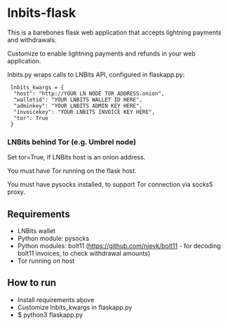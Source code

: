 # lnbits-flask

This is a barebones flask web application that accepts lightning payments and withdrawals.

Customize to enable lightning payments and refunds in your web application.

lnbits.py wraps calls to LNBits API, configured in flaskapp.py:

```
 lnbits_kwargs = {
  "host": "http://YOUR LN NODE TOR ADDRESS.onion",
  "walletid": "YOUR LNBITS WALLET ID HERE",
  "adminkey": "YOUR LNBITS ADMIN KEY HERE",
  "invoicekey": "YOUR LNBITS INVOICE KEY HERE",
  "tor": True
 }
```

### LNBits behind Tor (e.g. Umbrel node)
Set tor=True, if LNBits host is an onion address.

You must have Tor running on the flask host.

You must have pysocks installed, to support Tor connection via socks5 proxy.

## Requirements
* LNBits wallet
* Python module: pysocks
* Python modules: bolt11 (https://github.com/nievk/bolt11 - for decoding bolt11 invoices, to check withdrawal amounts)
* Tor running on host

## How to run
* Install requirements above
* Customize lnbits_kwargs in flaskapp.py
* $ python3 flaskapp.py

